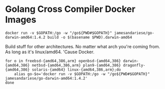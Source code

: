 # Golang Cross Compiler Docker Images

    docker run -v $GOPATH:/go -w "/go${PWD#$GOPATH}" jamesandariese/go-darwin-amd64:1.4.2 build -o $(basename $PWD).darwin-amd64

Build stuff for other architectures.  No matter what arch you're coming from.  As long as it's linux/amd64.  'Cause Docker.

    for o in freebsd-{amd64,386,arm} openbsd-{amd64,386} darwin-{amd64,386} netbsd-{amd64,386,arm} plan9-{amd64,386} dragonfly-{amd64,386} solaris-{amd64} linux-{amd64,386,arm};do
        alias go-$o='docker run -v $GOPATH:/go -w "/go${PWD#$GOPATH}" jamesandariese/go-darwin-amd64:1.4.2'
    done

